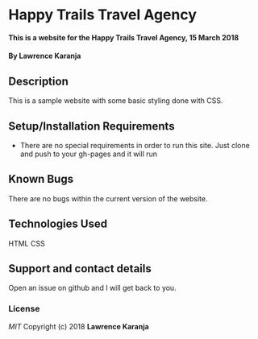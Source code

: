 # Happy Trails Travel Agency
#### This is a website for the Happy Trails Travel Agency, 15 March 2018
#### By **Lawrence Karanja**
## Description
This is a sample website with some basic styling done with CSS.
## Setup/Installation Requirements
* There are no special requirements in order to run this site.
Just clone and push to your gh-pages and it will run
## Known Bugs
There are no bugs within the current version of the website.
## Technologies Used
HTML
CSS
## Support and contact details
Open an issue on github and I will get back to you.
### License
*MIT*
Copyright (c) 2018 **Lawrence Karanja**
